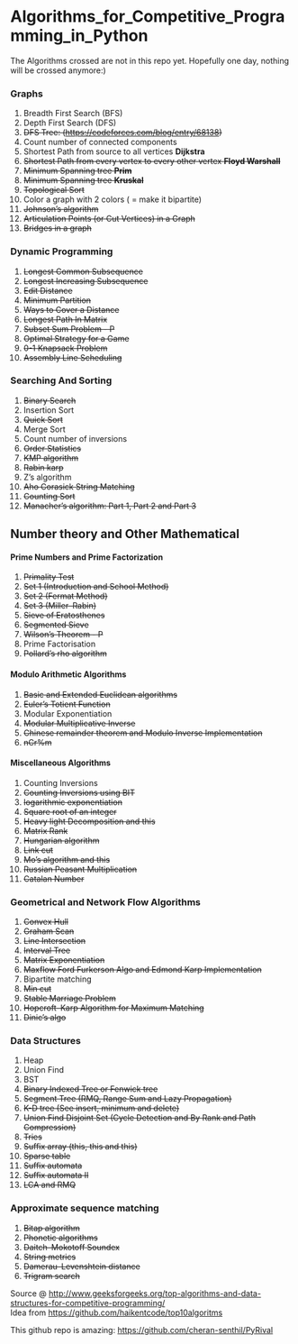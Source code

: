 # Algorithms_for_Competitive_Programming_in_Python

The Algorithms crossed are not in this repo yet. Hopefully one day, nothing will be crossed anymore:)

### Graphs

1. Breadth First Search (BFS)
2. Depth First Search (DFS)
2. <del>DFS Tree: (https://codeforces.com/blog/entry/68138)</del>
3. Count number of connected components
4. Shortest Path from source to all vertices **Dijkstra**
5. <del>Shortest Path from every vertex to every other vertex **Floyd Warshall**</del>
6. <del>Minimum Spanning tree **Prim**</del>
7. <del>Minimum Spanning tree **Kruskal**</del>
8. <del>Topological Sort</del>
9. Color a graph with 2 colors ( = make it bipartite)
10. <del>Johnson’s algorithm</del>
11. <del>Articulation Points (or Cut Vertices) in a Graph</del>
12. <del>Bridges in a graph</del>



### Dynamic Programming

1. <del>Longest Common Subsequence</del>
2. <del>Longest Increasing Subsequence</del>
3. <del>Edit Distance</del>
4. <del>Minimum Partition</del>
5. <del>Ways to Cover a Distance</del>
6. <del>Longest Path In Matrix</del>
7. <del>Subset Sum Problem - P</del>
8. <del>Optimal Strategy for a Game</del>
9. <del>0-1 Knapsack Problem</del>
10. <del>Assembly Line Scheduling</del>





### Searching And Sorting

1. <del>Binary Search</del>
2. Insertion Sort
3. <del>Quick Sort</del>
4. Merge Sort
5. Count number of inversions
6. <del>Order Statistics</del>
7. <del>KMP algorithm</del>
8. <del>Rabin karp</del>
9. Z’s algorithm
10. <del>Aho Corasick String Matching</del>
11. <del>Counting Sort</del>
12. <del>Manacher’s algorithm: Part 1, Part 2 and Part 3</del>

## Number theory and Other Mathematical

#### Prime Numbers and Prime Factorization

1. <del>Primality Test </del>
  1. <del>Set 1 (Introduction and School Method)</del>
  2. <del>Set 2 (Fermat Method)</del>
  3. <del>Set 3 (Miller–Rabin)</del>
2. <del>Sieve of Eratosthenes</del>
3. <del>Segmented Sieve</del>
4. <del>Wilson’s Theorem - P</del>
5. Prime Factorisation
6. <del>Pollard’s rho algorithm</del>


#### Modulo Arithmetic Algorithms

1. <del>Basic and Extended Euclidean algorithms</del>
2. <del>Euler’s Totient Function</del>
3. Modular Exponentiation
4. <del>Modular Multiplicative Inverse</del>
5. <del>Chinese remainder theorem and Modulo Inverse Implementation</del>
6. <del>nCr%m</del>

#### Miscellaneous Algorithms

1. Counting Inversions
2. <del>Counting Inversions using BIT</del>
3. <del>logarithmic exponentiation</del>
4. <del>Square root of an integer</del>
5. <del>Heavy light Decomposition and this</del>
6. <del>Matrix Rank</del>
7. <del>Hungarian algorithm</del>
8. <del>Link cut</del>
9. <del>Mo’s algorithm and this</del>
10. <del>Russian Peasant Multiplication</del>
11. <del>Catalan Number</del>



### Geometrical and Network Flow Algorithms

1. <del>Convex Hull</del>
2. <del>Graham Scan</del>
3. <del>Line Intersection</del>
4. <del>Interval Tree</del>
5. <del>Matrix Exponentiation</del>
6. <del>Maxflow Ford Furkerson Algo and Edmond Karp Implementation</del>
7. Bipartite matching
8. <del>Min cut</del>
9. <del>Stable Marriage Problem</del>
10. <del>Hopcroft–Karp Algorithm for Maximum Matching</del>
11. <del>Dinic’s algo</del>

### Data Structures

1. Heap
2. Union Find
3. BST
1. <del> Binary Indexed Tree or Fenwick tree</del>
2. <del>Segment Tree (RMQ, Range Sum and Lazy Propagation)</del>
3. <del>K-D tree (See insert, minimum and delete)</del>
4. <del>Union Find Disjoint Set (Cycle Detection and By Rank and Path Compression)</del>
5. <del>Tries</del>
6. <del>Suffix array (this, this and this)</del>
7. <del>Sparse table</del>
8. <del>Suffix automata</del>
9. <del>Suffix automata II</del>
10. <del>LCA and RMQ</del>

### Approximate sequence matching
1. <del>Bitap algorithm</del>
2. <del>Phonetic algorithms</del>
3. <del>Daitch–Mokotoff Soundex</del>
4. <del>String metrics</del>
5. <del>Damerau–Levenshtein distance</del></del>
6. <del>Trigram search</del>

Source @ http://www.geeksforgeeks.org/top-algorithms-and-data-structures-for-competitive-programming/
<br> Idea from https://github.com/haikentcode/top10algoritms

This github repo is amazing:
https://github.com/cheran-senthil/PyRival
